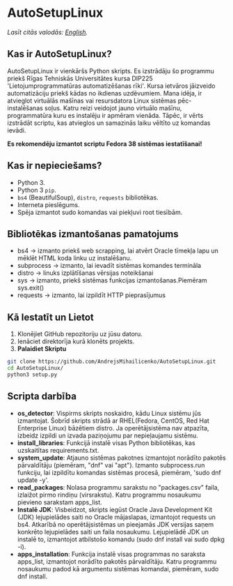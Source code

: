 # AutoSetupLinux
*Lasīt citās valodās: [English](README.md).*

## Kas ir AutoSetupLinux?
AutoSetupLinux ir vienkāršs Python skripts. Es izstrādāju šo programmu priekš Rīgas Tehniskās Universitātes kursa DIP225 'Lietojumprogrammatūras automatizēšanas rīki'. Kursa ietvāros jāizveido automatizāciju priekš kādas no ikdienas uzdēvumiem. Mana idēja, ir atvieglot virtuālās mašīnas vai resursdatora Linux sistēmas pēc-instalēšanas soļus. Katru reizi veidojot jauno virtuālo mašīnu, programmatūra kuru es instalēju ir apmēram vienāda. Tāpēc, ir vērts izstrādāt scriptu, kas atvieglos un samazinās laiku vēltīto uz komandas ievādi.<br>

**Es rekomendēju izmantot scriptu Fedora 38 sistēmas iestatīšanai!**

## Kas ir nepieciešams?
- Python 3.
- Python 3 `pip`.
- `bs4` (BeautifulSoup), `distro`, `requests` bibliotēkas.
- Interneta pieslēgums.
- Spēja izmantot sudo komandas vai piekļuvi root tiesībām.

## Bibliotēkas izmantošanas pamatojums
- bs4 -> izmanto priekš web scrapping, lai atvērt Oracle tīmekļa lapu un mēklēt HTML koda linku uz instalēšanu.
- subprocess -> izmanto, lai ievadīt sistēmas komandes termināla
- distro -> linuks izplātīšanas vērsijas noteikšanai
- sys -> izmanto, priekš sistēmas funkcijas izmantošanas.Piemēram sys.exit()
- requests -> izmanto, lai izpildīt HTTP pieprasījumus

## Kā Iestatīt un Lietot
1. Klonējiet GitHub repozitoriju uz jūsu datoru.
2. Ienāciet direktorīja kurā klonēts projekts.
2. **Palaidiet Skriptu**

```bash
git clone https://github.com/AndrejsMihailicenko/AutoSetupLinux.git
cd AutoSetupLinux/
python3 setup.py
```
## Scripta darbība
- **os_detector**: Vispirms skripts noskaidro, kādu Linux sistēmu jūs izmantojat. Šobrīd skripts strādā ar RHEL(Fedora, CentOS, Red Hat Enterprise Linux) bāzētiem distro. Ja operētājsistēma nav atpazīta, izbeidz izpildi un izvada paziņojumu par nepieļaujamu sistēmu.
- **install_libraries**: Funkcijā instalē visas Python bibliotēkas, kas uzskaitītas requirements.txt.
- **system_update**: Atjauno sistēmas pakotnes izmantojot norādīto pakotēs pārvaldītāju (piemēram, "dnf" vai "apt").
Izmanto subprocess.run funkciju, lai izpildītu komandas sistēmas procesā, piemēram, 'sudo dnf update -y'.
- **read_packages**: Nolasa programmu sarakstu no "packages.csv" faila, izlaižot pirmo rindiņu (virsrakstu).
Katru programmu nosaukumu pievieno sarakstam apps_list.
- **Instalē JDK**: Visbeidzot, skripts iegūst Oracle Java Development Kit (JDK) lejupielādes saiti no Oracle mājaslapas, izmantojot requests un bs4.
Atkarībā no operētājsistēmas un pieejamās JDK versijas saņem konkrēto lejupielādes saiti un faila nosaukumu.
Lejupielādē JDK un instalē to, izmantojot atbilstošo komandu (sudo dnf install vai sudo dpkg -i).
- **apps_installation**: Funkcija instalē visas programmas no saraksta apps_list, izmantojot norādīto pakotēs pārvaldītāju.
Katru programmu nosaukumu padod kā argumentu sistēmas komandai, piemēram, sudo dnf install.
